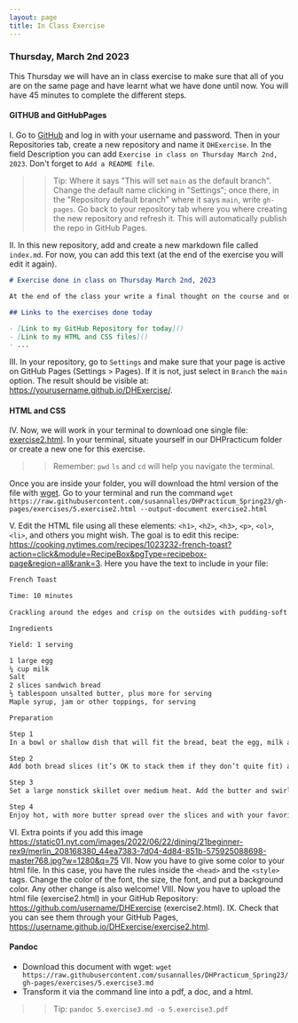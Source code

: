 ```yaml
---
layout: page
title: In Class Exercise  
---
```


### Thursday, March 2nd 2023 

This Thursday we will have an in class exercise to make sure that all of you are on the same page and have learnt what we have done until now. You will have 45 minutes to complete the different steps.

#### GITHUB and GitHubPages

I. Go to [GitHub](https://github.com/) and log in with your username and password. Then in your Repositories tab, create a new repository and name it `DHExercise`. In the field Description you can add `Exercise in class on Thursday March 2nd, 2023`. Don't forget to `Add a README file`. 

>> Tip: Where it says "This will set `main` as the default branch". Change the default name clicking in "Settings"; once there, in the "Repository default branch" where it says `main`, write `gh-pages`. Go back to your repository tab where you where creating the new repository and refresh it. This will automatically publish the repo in GitHub Pages. 

II. In this new repository, add and create a new markdown file called `index.md`. For now, you can add this text (at the end of the exercise you will edit it again).

```md
# Exercise done in class on Thursday March 2nd, 2023 

At the end of the class your write a final thought on the course and on the work that we have been doing so far. 

## Links to the exercises done today 

- [Link to my GitHub Repository for today]()
- [Link to my HTML and CSS files]()
- ...
```

III. In your repository, go to `Settings` and make sure that your page is active on GitHub Pages (Settings > Pages). If it is not, just select in `Branch` the `main` option. The result should be visible at:  <https://yourusername.github.io/DHExercise/>. 

#### HTML and CSS 

IV. Now, we will work in your terminal to download one single file: [exercise2.html](https://raw.githubusercontent.com/susannalles/DHPracticum_Spring23/gh-pages/exercises/5.exercise2.html). In your terminal, situate yourself in our DHPracticum folder or create a new one for this exercise. 

>> Remember: `pwd` `ls` and `cd` will help you navigate the terminal. 

Once you are inside your folder, you will download the html version of the file with [wget](https://www.gnu.org/software/wget/).  Go to your terminal and run the command `wget https://raw.githubusercontent.com/susannalles/DHPracticum_Spring23/gh-pages/exercises/5.exercise2.html --output-document exercise2.html`

V. Edit the HTML file using all these elements: `<h1>`, `<h2>`, `<h3>`, `<p>`, `<ol>`, `<li>`, and others you might wish. The goal is to edit this recipe: <https://cooking.nytimes.com/recipes/1023232-french-toast?action=click&module=RecipeBox&pgType=recipebox-page&region=all&rank=3>. Here you have the text to include in your file: 

```txt
French Toast

Time: 10 minutes
    
Crackling around the edges and crisp on the outsides with pudding-soft centers, these thin slices of French toast taste like bread pudding, and feel especially like dessert if you smother them with maple syrup, jam or other sweet toppings. The key is to fully soak the bread, then cook the slices gently, so the insides cook through without the outsides burning. If the bread starts to brown too quickly, turn down the heat. You can double, triple or quadruple the amounts below to make enough for friends. Serve them in batches straight from the pan, or keep warm in a 200-degree oven on a plate or baking sheet.

Ingredients

Yield: 1 serving

1 large egg
¼ cup milk
Salt
2 slices sandwich bread
½ tablespoon unsalted butter, plus more for serving
Maple syrup, jam or other toppings, for serving

Preparation

Step 1
In a bowl or shallow dish that will fit the bread, beat the egg, milk and a pinch of salt with a fork until very smooth and bubbly on top.

Step 2
Add both bread slices (it’s OK to stack them if they don’t quite fit) and soak them, turning a few times, until the mixture is fully absorbed.

Step 3
Set a large nonstick skillet over medium heat. Add the butter and swirl it around the pan until it melts. The soaked bread will be really soft, so carefully pick up each slice by sliding your whole hand under it, then setting it in the pan. Cook until the bottoms are golden brown, about 3 minutes. Flip the slices, reduce the heat to medium-low and cook until the other sides are brown, 2 to 3 minutes.

Step 4
Enjoy hot, with more butter spread over the slices and with your favorite toppings.  
```

VI. Extra points if you add this image <https://static01.nyt.com/images/2022/06/22/dining/21beginner-rex9/merlin_208168380_44ea7383-7d04-4d84-851b-575925088698-master768.jpg?w=1280&q=75>
VII. Now you have to give some color to your html file. In this case, you have the rules inside the `<head>` and the `<style>` tags. Change the color of the font, the size, the font, and put a background color. Any other change is also welcome! 
VIII. Now you have to upload the html file (exercise2.html) in your GitHub Repository: <https://github.com/username/DHExercise> (exercise2.html). 
IX. Check that you can see them through your GitHub Pages, <https://username.github.io/DHExercise/exercise2.html>.

#### Pandoc 

- Download this document with wget: `wget https://raw.githubusercontent.com/susannalles/DHPracticum_Spring23/gh-pages/exercises/5.exercise3.md` 
- Transform it via the command line into a pdf, a doc, and a html. 

>> Tip: `pandoc 5.exercise3.md -o 5.exercise3.pdf`

